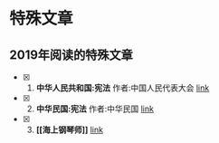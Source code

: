 # 特殊文章

## 2019年阅读的特殊文章
- [x] 1. **中华人民共和国:宪法** 作者:中国人民代表大会  [link](./paper/2019/中华人名共和国宪法.md)
- [x] 2. **中华民国:宪法** 作者:中华民国 [link](./paper/2019/中华民国宪法.md)
- [x] 3. **[[海上钢琴师]]** [link](./other/2019/海上钢琴师.md)

